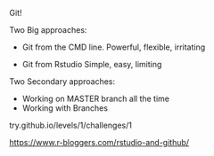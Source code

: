 Git!

Two Big approaches:

- Git from the CMD line.
      Powerful, flexible, irritating

- Git from Rstudio
      Simple, easy, limiting

Two Secondary approaches:
- Working on MASTER branch all the time
- Working with Branches




try.github.io/levels/1/challenges/1


https://www.r-bloggers.com/rstudio-and-github/
